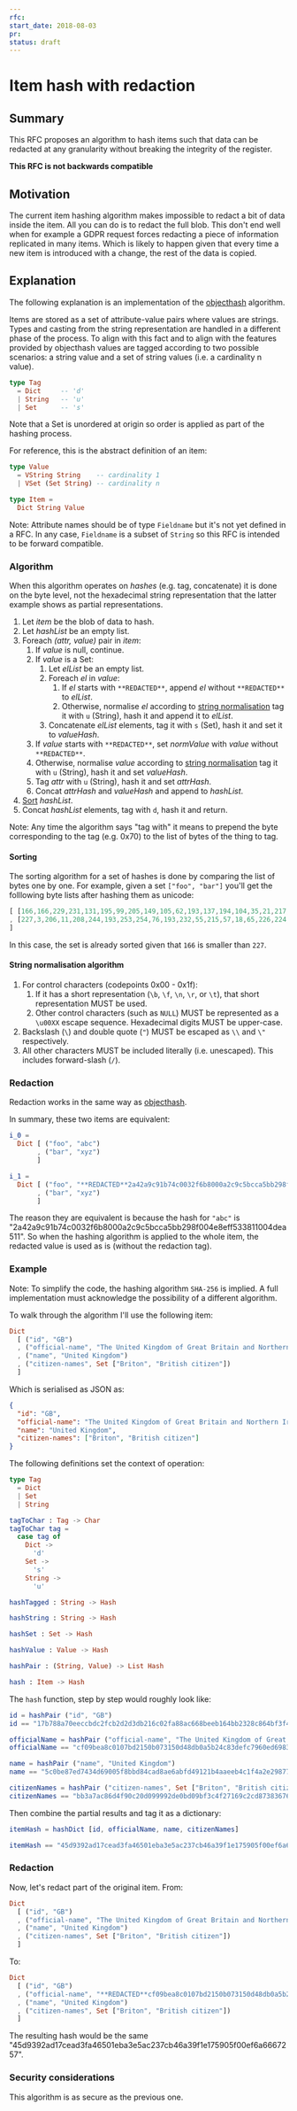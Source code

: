 ```yaml
---
rfc:
start_date: 2018-08-03
pr:
status: draft
---
```


# Item hash with redaction

## Summary

This RFC proposes an algorithm to hash items such that data can be redacted
at any granularity without breaking the integrity of the register.

**This RFC is not backwards compatible**


## Motivation

The current item hashing algorithm makes impossible to redact a bit of data
inside the item. All you can do is to redact the full blob. This don't end
well when for example a GDPR request forces redacting a piece of information
replicated in many items. Which is likely to happen given that every time a
new item is introduced with a change, the rest of the data is copied.

## Explanation

The following explanation is an implementation of the [objecthash](https://github.com/benlaurie/objecthash)
algorithm.

Items are stored as a set of attribute-value pairs where values are strings.
Types and casting from the string representation are handled in a different
phase of the process. To align with this fact and to align with the features
provided by objecthash values are tagged according to two possible scenarios:
a string value and a set of string values (i.e. a cardinality n value).

```elm
type Tag
  = Dict     -- 'd'
  | String   -- 'u'
  | Set      -- 's'
```

Note that a Set is unordered at origin so order is applied as part of the
hashing process.


For reference, this is the abstract definition of an item:

```elm
type Value
  = VString String    -- cardinality 1
  | VSet (Set String) -- cardinality n

type Item =
  Dict String Value
```

Note: Attribute names should be of type `Fieldname` but it's not yet defined
in a RFC. In any case, `Fieldname` is a subset of `String` so this RFC is
intended to be forward compatible.

### Algorithm

When this algorithm operates on _hashes_ (e.g. tag, concatenate) it is done on
the byte level, not the hexadecimal string representation that the latter
example shows as partial representations.

1. Let _item_ be the blob of data to hash.
2. Let _hashList_ be an empty list.
2. Foreach _(attr, value)_ pair in _item_:
   1. If _value_ is null, continue.
   2. If _value_ is a Set:
      1. Let _elList_ be an empty list.
      2. Foreach _el_ in _value_:
         1. If _el_ starts with `**REDACTED**`, append _el_ without `**REDACTED**`
            to _elList_.
         2. Otherwise, normalise _el_ according to [string normalisation](#string-normalisation-algorithm)
            tag it with `u` (String), hash it and append it to _elList_.
      3. Concatenate _elList_ elements, tag it with `s` (Set), hash it and set
         it to _valueHash_.
   3. If _value_ starts with `**REDACTED**`, set _normValue_ with _value_
      without `**REDACTED**`.
   4. Otherwise, normalise _value_ according to [string normalisation](#string-normalisation-algorithm)
      tag it with `u` (String), hash it and set _valueHash_.
   5. Tag _attr_ with `u` (String), hash it and set _attrHash_.
   6. Concat _attrHash_ and _valueHash_ and append to _hashList_.
3. [Sort](#sorting) _hashList_.
4. Concat _hashList_ elements, tag with `d`, hash it and return.


Note: Any time the algorithm says "tag with" it means to prepend the byte
corresponding to the tag (e.g. 0x70) to the list of bytes of the thing to tag.


#### Sorting

The sorting algorithm for a set of hashes is done by comparing the list of
bytes one by one. For example, given a set `["foo", "bar"]` you'll get the
folllowing byte lists after hashing them as unicode:

 ```elm
[ [166,166,229,231,131,195,99,205,149,105,62,193,137,194,104,35,21,217,86,134,147,151,115,134,121,181,99,5,242,9,80,56]
, [227,3,206,11,208,244,193,253,254,76,193,232,55,215,57,18,65,226,224,71,223,16,250,97,1,115,61,193,32,103,93,254]
]
```

 In this case, the set is already sorted given that `166` is smaller than
`227`.


#### String normalisation algorithm

1. For control characters (codepoints 0x00 - 0x1f):
   1. If it has a short representation (`\b`, `\f`, `\n`, `\r`, or `\t`), that
      short representation MUST be used.
   2. Other control characters (such as `NULL`) MUST be represented as a
      `\u00XX` escape sequence. Hexadecimal digits MUST be upper-case.
2. Backslash (`\`) and double quote (`"`) MUST be escaped as `\\` and `\"`
   respectively.
3. All other characters MUST be included literally (i.e. unescaped). This
   includes forward-slash (`/`).


### Redaction

Redaction works in the same way as
[objecthash](https://github.com/benlaurie/objecthash/blob/d1e3d6079fc16f8f542183fb5b2fdc11d9f00866/README.md#L65).

In summary, these two items are equivalent:

```elm
i_0 =
  Dict [ ("foo", "abc")
       , ("bar", "xyz")
       ]

i_1 =
  Dict [ ("foo", "**REDACTED**2a42a9c91b74c0032f6b8000a2c9c5bcca5bb298f004e8eff533811004dea511")
       , ("bar", "xyz")
       ]
```

The reason they are equivalent is because the hash for `"abc"` is
"2a42a9c91b74c0032f6b8000a2c9c5bcca5bb298f004e8eff533811004dea511". So when
the hashing algorithm is applied to the whole item, the redacted value is used
as is (without the redaction tag).

### Example

Note: To simplify the code, the hashing algorithm `SHA-256` is implied. A full
implementation must acknowledge the possibility of a different algorithm.

To walk through the algorithm I'll use the following item:

```elm
Dict
  [ ("id", "GB")
  , ("official-name", "The United Kingdom of Great Britain and Northern Ireland")
  , ("name", "United Kingdom")
  , ("citizen-names", Set ["Briton", "British citizen"])
  ]
```

Which is serialised as JSON as:

```json
{
  "id": "GB",
  "official-name": "The United Kingdom of Great Britain and Northern Ireland",
  "name": "United Kingdom",
  "citizen-names": ["Briton", "British citizen"]
}
```

The following definitions set the context of operation:

```elm
type Tag
  = Dict
  | Set
  | String

tagToChar : Tag -> Char
tagToChar tag =
  case tag of
    Dict ->
      'd'
    Set ->
      's'
    String ->
      'u'
```

```elm
hashTagged : String -> Hash

hashString : String -> Hash

hashSet : Set -> Hash

hashValue : Value -> Hash

hashPair : (String, Value) -> List Hash
```

```elm
hash : Item -> Hash
```

The `hash` function, step by step would roughly look like:

```elm
id = hashPair ("id", "GB")
id == "17b788a70eeccbdc2fcb2d2d3db216c02fa88ac668beeb164bb2328c864bf3f4fff7021c7df4426be0f9a3c83f236eb6f85d159e624b010d65e6dde267889c21"

officialName = hashPair ("official-name", "The United Kingdom of Great Britain and Northern Ireland")
officialName == "cf09bea8c0107bd2150b073150d48db0a5b24c83defc7960ed698378d9f84b93bf1860175c77869938cf9f4b37edb00f2f387be7b361f9c2c4a2ac202c1ba2e5"

name = hashPair ("name", "United Kingdom")
name == "5c0be87ed7434d69005f8bbd84cad8ae6abfd49121b4aaeeb4c1f4a2e298771194099b1e0b9a1e673bafee513080197fa1980895ca27e091fdd4c54fab2bed24"

citizenNames = hashPair ("citizen-names", Set ["Briton", "British citizen"])
citizenNames == "bb3a7ac86d4f90c20d099992de0bd09bf3c4f27169c2cd873836762b01d5a2be16897987a6ee59d9ffdb456ed02df34a79b05346498d4360172568101ae157c1"
```

Then combine the partial results and tag it as a dictionary:

```elm
itemHash = hashDict [id, officialName, name, citizenNames]

itemHash == "45d9392ad17cead3fa46501eba3e5ac237cb46a39f1e175905f00ef6a6667257"
```

### Redaction

Now, let's redact part of the original item. From:


```elm
Dict
  [ ("id", "GB")
  , ("official-name", "The United Kingdom of Great Britain and Northern Ireland")
  , ("name", "United Kingdom")
  , ("citizen-names", Set ["Briton", "British citizen"])
  ]
```

To:

```elm
Dict
  [ ("id", "GB")
  , ("official-name", "**REDACTED**cf09bea8c0107bd2150b073150d48db0a5b24c83defc7960ed698378d9f84b93bf1860175c77869938cf9f4b37edb00f2f387be7b361f9c2c4a2ac202c1ba2e5")
  , ("name", "United Kingdom")
  , ("citizen-names", Set ["Briton", "British citizen"])
  ]
```

The resulting hash would be the same "45d9392ad17cead3fa46501eba3e5ac237cb46a39f1e175905f00ef6a6667257".

### Security considerations

This algorithm is as secure as the previous one.
